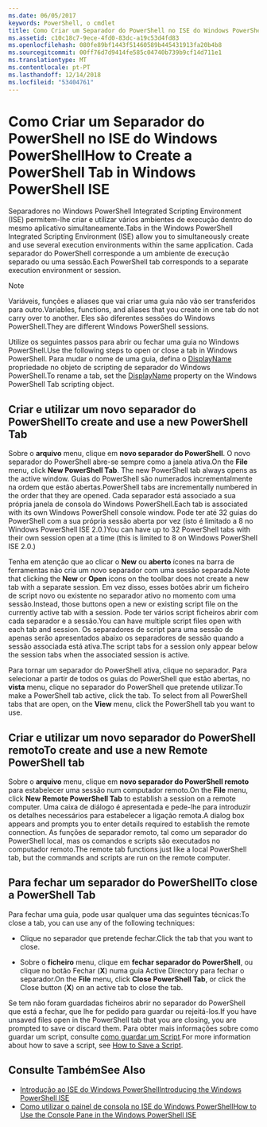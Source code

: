 ```yaml
---
ms.date: 06/05/2017
keywords: PowerShell, o cmdlet
title: Como Criar um Separador do PowerShell no ISE do Windows PowerShell
ms.assetid: c10c18c7-9ece-4fd0-83dc-a19c53d4fd83
ms.openlocfilehash: 080fe89bf1443f51460589b445431913fa20b4b8
ms.sourcegitcommit: 00ff76d7d9414fe585c04740b739b9cf14d711e1
ms.translationtype: MT
ms.contentlocale: pt-PT
ms.lasthandoff: 12/14/2018
ms.locfileid: "53404761"
---
```

# <a name="how-to-create-a-powershell-tab-in-windows-powershell-ise"></a><span data-ttu-id="f7052-103">Como Criar um Separador do PowerShell no ISE do Windows PowerShell</span><span class="sxs-lookup"><span data-stu-id="f7052-103">How to Create a PowerShell Tab in Windows PowerShell ISE</span></span>

<span data-ttu-id="f7052-104">Separadores no Windows PowerShell Integrated Scripting Environment (ISE) permitem-lhe criar e utilizar vários ambientes de execução dentro do mesmo aplicativo simultaneamente.</span><span class="sxs-lookup"><span data-stu-id="f7052-104">Tabs in the Windows PowerShell Integrated Scripting Environment (ISE) allow you to simultaneously create and use several execution environments within the same application.</span></span>
<span data-ttu-id="f7052-105">Cada separador do PowerShell corresponde a um ambiente de execução separado ou uma sessão.</span><span class="sxs-lookup"><span data-stu-id="f7052-105">Each PowerShell tab corresponds to a separate execution environment or session.</span></span>

> [!NOTE]
> <span data-ttu-id="f7052-106">Variáveis, funções e aliases que vai criar uma guia não vão ser transferidos para outro.</span><span class="sxs-lookup"><span data-stu-id="f7052-106">Variables, functions, and aliases that you create in one tab do not carry over to another.</span></span> <span data-ttu-id="f7052-107">Eles são diferentes sessões do Windows PowerShell.</span><span class="sxs-lookup"><span data-stu-id="f7052-107">They are different Windows PowerShell sessions.</span></span>

<span data-ttu-id="f7052-108">Utilize os seguintes passos para abrir ou fechar uma guia no Windows PowerShell.</span><span class="sxs-lookup"><span data-stu-id="f7052-108">Use the following steps to open or close a tab in Windows PowerShell.</span></span>
<span data-ttu-id="f7052-109">Para mudar o nome de uma guia, defina o [DisplayName](object-model/The-PowerShellTab-Object.md#displayname) propriedade no objeto de scripting de separador do Windows PowerShell.</span><span class="sxs-lookup"><span data-stu-id="f7052-109">To rename a tab, set the [DisplayName](object-model/The-PowerShellTab-Object.md#displayname) property on the Windows PowerShell Tab scripting object.</span></span>

## <a name="to-create-and-use-a-new-powershell-tab"></a><span data-ttu-id="f7052-110">Criar e utilizar um novo separador do PowerShell</span><span class="sxs-lookup"><span data-stu-id="f7052-110">To create and use a new PowerShell Tab</span></span>

<span data-ttu-id="f7052-111">Sobre o **arquivo** menu, clique em **novo separador do PowerShell**. O novo separador do PowerShell abre-se sempre como a janela ativa.</span><span class="sxs-lookup"><span data-stu-id="f7052-111">On the **File** menu, click **New PowerShell Tab**. The new PowerShell tab always opens as the active window.</span></span>
<span data-ttu-id="f7052-112">Guias do PowerShell são numerados incrementalmente na ordem que estão abertas.</span><span class="sxs-lookup"><span data-stu-id="f7052-112">PowerShell tabs are incrementally numbered in the order that they are opened.</span></span>
<span data-ttu-id="f7052-113">Cada separador está associado a sua própria janela de consola do Windows PowerShell.</span><span class="sxs-lookup"><span data-stu-id="f7052-113">Each tab is associated with its own Windows PowerShell console window.</span></span>
<span data-ttu-id="f7052-114">Pode ter até 32 guias do PowerShell com a sua própria sessão aberta por vez (isto é limitado a 8 no Windows PowerShell ISE 2.0.)</span><span class="sxs-lookup"><span data-stu-id="f7052-114">You can have up to 32 PowerShell tabs with their own session open at a time (this is limited to 8 on Windows PowerShell ISE 2.0.)</span></span>

<span data-ttu-id="f7052-115">Tenha em atenção que ao clicar o **New** ou **aberto** ícones na barra de ferramentas não cria um novo separador com uma sessão separada.</span><span class="sxs-lookup"><span data-stu-id="f7052-115">Note that clicking the **New** or **Open** icons on the toolbar does not create a new tab with a separate session.</span></span>
<span data-ttu-id="f7052-116">Em vez disso, esses botões abrir um ficheiro de script novo ou existente no separador ativo no momento com uma sessão.</span><span class="sxs-lookup"><span data-stu-id="f7052-116">Instead, those buttons open a new or existing script file on the currently active tab with a session.</span></span>
<span data-ttu-id="f7052-117">Pode ter vários script ficheiros abrir com cada separador e a sessão.</span><span class="sxs-lookup"><span data-stu-id="f7052-117">You can have multiple script files open with each tab and session.</span></span>
<span data-ttu-id="f7052-118">Os separadores de script para uma sessão de apenas serão apresentados abaixo os separadores de sessão quando a sessão associada está ativa.</span><span class="sxs-lookup"><span data-stu-id="f7052-118">The script tabs for a session only appear below the session tabs when the associated session is active.</span></span>

<span data-ttu-id="f7052-119">Para tornar um separador do PowerShell ativa, clique no separador. Para selecionar a partir de todos os guias do PowerShell que estão abertas, no **vista** menu, clique no separador do PowerShell que pretende utilizar.</span><span class="sxs-lookup"><span data-stu-id="f7052-119">To make a PowerShell tab active, click the tab. To select from all PowerShell tabs that are open, on the **View** menu, click the PowerShell tab you want to use.</span></span>

## <a name="to-create-and-use-a-new-remote-powershell-tab"></a><span data-ttu-id="f7052-120">Criar e utilizar um novo separador do PowerShell remoto</span><span class="sxs-lookup"><span data-stu-id="f7052-120">To create and use a new Remote PowerShell tab</span></span>

<span data-ttu-id="f7052-121">Sobre o **arquivo** menu, clique em **novo separador do PowerShell remoto** para estabelecer uma sessão num computador remoto.</span><span class="sxs-lookup"><span data-stu-id="f7052-121">On the **File** menu, click **New Remote PowerShell Tab** to establish a session on a remote computer.</span></span>
<span data-ttu-id="f7052-122">Uma caixa de diálogo é apresentada e pede-lhe para introduzir os detalhes necessários para estabelecer a ligação remota.</span><span class="sxs-lookup"><span data-stu-id="f7052-122">A dialog box appears and prompts you to enter details required to establish the remote connection.</span></span>
<span data-ttu-id="f7052-123">As funções de separador remoto, tal como um separador do PowerShell local, mas os comandos e scripts são executados no computador remoto.</span><span class="sxs-lookup"><span data-stu-id="f7052-123">The remote tab functions just like a local PowerShell tab, but the commands and scripts are run on the remote computer.</span></span>

## <a name="to-close-a-powershell-tab"></a><span data-ttu-id="f7052-124">Para fechar um separador do PowerShell</span><span class="sxs-lookup"><span data-stu-id="f7052-124">To close a PowerShell Tab</span></span>

<span data-ttu-id="f7052-125">Para fechar uma guia, pode usar qualquer uma das seguintes técnicas:</span><span class="sxs-lookup"><span data-stu-id="f7052-125">To close a tab, you can use any of the following techniques:</span></span>

- <span data-ttu-id="f7052-126">Clique no separador que pretende fechar.</span><span class="sxs-lookup"><span data-stu-id="f7052-126">Click the tab that you want to close.</span></span>

- <span data-ttu-id="f7052-127">Sobre o **ficheiro** menu, clique em **fechar separador do PowerShell**, ou clique no botão Fechar (**X**) numa guia Active Directory para fechar o separador.</span><span class="sxs-lookup"><span data-stu-id="f7052-127">On the **File** menu, click **Close PowerShell Tab**, or click  the Close button  (**X**) on an active tab to close the tab.</span></span>

<span data-ttu-id="f7052-128">Se tem não foram guardadas ficheiros abrir no separador do PowerShell que está a fechar, que lhe for pedido para guardar ou rejeitá-los.</span><span class="sxs-lookup"><span data-stu-id="f7052-128">If you have unsaved files open in the PowerShell tab that you are closing, you are prompted to save or discard them.</span></span>
<span data-ttu-id="f7052-129">Para obter mais informações sobre como guardar um script, consulte [como guardar um Script](How-to-Write-and-Run-Scripts-in-the-Windows-PowerShell-ISE.md#how-to-save-a-script).</span><span class="sxs-lookup"><span data-stu-id="f7052-129">For more information about how to save a script, see [How to Save a Script](How-to-Write-and-Run-Scripts-in-the-Windows-PowerShell-ISE.md#how-to-save-a-script).</span></span>

## <a name="see-also"></a><span data-ttu-id="f7052-130">Consulte Também</span><span class="sxs-lookup"><span data-stu-id="f7052-130">See Also</span></span>

- [<span data-ttu-id="f7052-131">Introdução ao ISE do Windows PowerShell</span><span class="sxs-lookup"><span data-stu-id="f7052-131">Introducing the Windows PowerShell ISE</span></span>](Introducing-the-Windows-PowerShell-ISE.md)
- [<span data-ttu-id="f7052-132">Como utilizar o painel de consola no ISE do Windows PowerShell</span><span class="sxs-lookup"><span data-stu-id="f7052-132">How to Use the Console Pane in the Windows PowerShell ISE</span></span>](How-to-Use-the-Console-Pane-in-the-Windows-PowerShell-ISE.md)